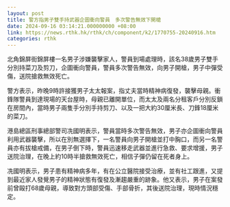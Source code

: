 ```yaml
---
layout: post
title: 警方指男子雙手持武器企圖衝向警員　多次警告無效下開槍
date: 2024-09-16 03:14:21.000000000 +08:00
link: https://news.rthk.hk/rthk/ch/component/k2/1770755-20240916.htm
categories: rthk
---
```


北角錦屏街錦屏樓一名男子涉嫌襲擊家人，警員到場處理時，該名38歲男子雙手分別持菜刀及剪刀，企圖衝向警員，警員多次警告無效，向男子開槍，男子中彈受傷，送院搶救無效死亡。

警方表示，昨晚9時許接獲男子太太報案，指丈夫當時精神病復發，襲擊母親。衝鋒隊警員到達現場的天台屋時，母親已離開單位，而太太及兩名分租客戶分別反鎖在房間內，當時男子兩隻手分別手持剪刀、以及一把大約30厘米長、刀鋒18厘米的菜刀。

港島總區刑事總部警司冼國明表示，警員當時多次警告無效，男子亦企圖衝向警員利用武器襲擊，所以在別無選擇下，一名警員向男子開槍並打中胸口，而另一名警員亦有拔槍戒備，在男子倒下時，警員迅速移走武器並進行急救、要求增援，男子送院治理，在晚上約10時半搶救無效死亡，相信子彈仍留在死者身上。

冼國明表示，男子患有精神病多年，有在公立醫院接受治療，並有社工跟進，又提到最近家人發覺男子的精神狀態有復發及漸趨嚴重的跡象。他又表示，男子在案發前曾毆打68歲母親，導致對方頭部受傷、手部骨折，其後送院治理，現時情況穩定。
